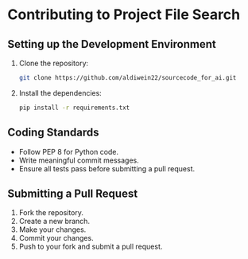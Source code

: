 # Contributing to Project File Search

## Setting up the Development Environment

1. Clone the repository:

   ```bash
   git clone https://github.com/aldiwein22/sourcecode_for_ai.git
   ```

2. Install the dependencies:

   ```bash
   pip install -r requirements.txt
   ```

## Coding Standards

- Follow PEP 8 for Python code.
- Write meaningful commit messages.
- Ensure all tests pass before submitting a pull request.

## Submitting a Pull Request

1. Fork the repository.
2. Create a new branch.
3. Make your changes.
4. Commit your changes.
5. Push to your fork and submit a pull request.
